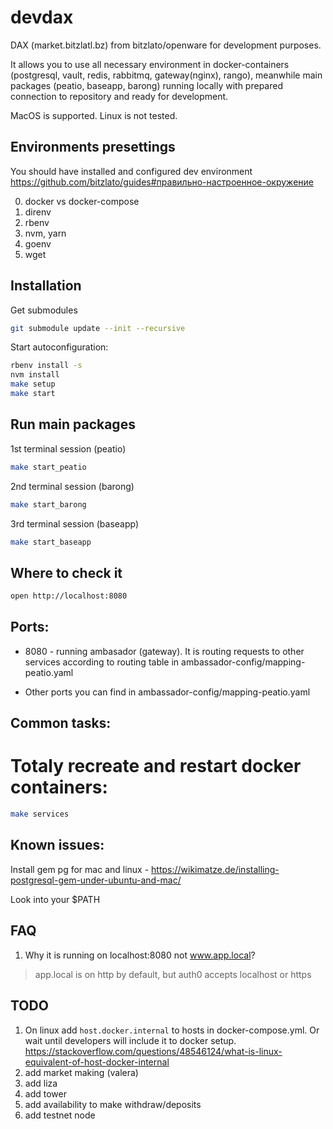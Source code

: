 # devdax

DAX (market.bitzlatl.bz) from bitzlato/openware for development purposes.

It allows you to use all necessary environment in docker-containers (postgresql, vault, redis, rabbitmq, gateway(nginx), rango), meanwhile main packages (peatio, baseapp, barong) running locally with prepared connection to repository and ready for development.

MacOS is supported. Linux is not tested.

## Environments presettings

You should have installed and configured dev environment https://github.com/bitzlato/guides#правильно-настроенное-окружение

0) docker vs docker-compose
1) direnv
2) rbenv
3) nvm, yarn
4) goenv
5) wget

## Installation

Get submodules
```bash
git submodule update --init --recursive
```

Start autoconfiguration:

```bash
rbenv install -s
nvm install
make setup
make start
```

## Run main packages

1st terminal session (peatio)

```bash
make start_peatio
```

2nd terminal session (barong)

```bash
make start_barong
```

3rd terminal session (baseapp)

```bash
make start_baseapp
```

## Where to check it

```bash
open http://localhost:8080
```

## Ports:

* 8080 - running ambasador (gateway). It is routing requests to other services
  according to routing table in ambassador-config/mapping-peatio.yaml

* Other ports you can find in ambassador-config/mapping-peatio.yaml 

## Common tasks:

# Totaly recreate and restart docker containers:

```bash
make services
```

## Known issues:

Install gem pg for mac and linux - https://wikimatze.de/installing-postgresql-gem-under-ubuntu-and-mac/

Look into your $PATH


## FAQ

1. Why it is running on localhost:8080 not www.app.local?

> app.local is on http by default, but auth0 accepts localhost or https


## TODO 

1. On linux add `host.docker.internal` to hosts in docker-compose.yml. Or wait until developers will include it to docker setup. https://stackoverflow.com/questions/48546124/what-is-linux-equivalent-of-host-docker-internal
2. add market making (valera)
3. add liza
4. add tower
5. add availability to make withdraw/deposits
6. add testnet node
